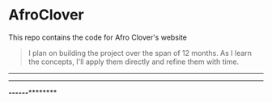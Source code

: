 # AfroClover
This repo contains the code for Afro Clover's website
> I plan on building the project over the span of 12 months. As I learn the concepts, I'll apply them directly and refine them with time.

*******************
-------------------
****------************
